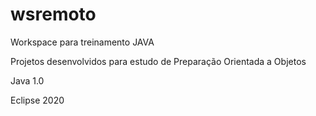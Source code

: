 # wsremoto
Workspace para treinamento JAVA

Projetos desenvolvidos para estudo de Preparação Orientada a Objetos

Java 1.0

Eclipse 2020
